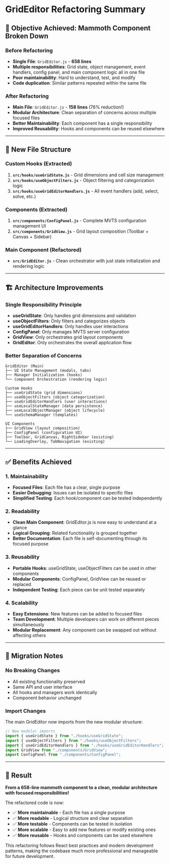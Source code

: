 # GridEditor Refactoring Summary

## 🎯 **Objective Achieved: Mammoth Component Broken Down**

### **Before Refactoring**
- **Single File**: `GridEditor.js` - **658 lines** 
- **Multiple responsibilities**: Grid state, object management, event handlers, config panel, and main component logic all in one file
- **Poor maintainability**: Hard to understand, test, and modify
- **Code duplication**: Similar patterns repeated within the same file

### **After Refactoring**
- **Main File**: `GridEditor.js` - **158 lines** (76% reduction!)
- **Modular Architecture**: Clean separation of concerns across multiple focused files
- **Better Maintainability**: Each component has a single responsibility
- **Improved Reusability**: Hooks and components can be reused elsewhere

---

## 📁 **New File Structure**

### **Custom Hooks (Extracted)**
1. **`src/hooks/useGridState.js`** - Grid dimensions and cell size management
2. **`src/hooks/useObjectFilters.js`** - Object filtering and categorization logic  
3. **`src/hooks/useGridEditorHandlers.js`** - All event handlers (add, select, solve, etc.)

### **Components (Extracted)**
1. **`src/components/ConfigPanel.js`** - Complete MVTS configuration management UI
2. **`src/components/GridView.js`** - Grid layout composition (Toolbar + Canvas + Sidebar)

### **Main Component (Refactored)**
- **`src/GridEditor.js`** - Clean orchestrator with just state initialization and rendering logic

---

## 🏗️ **Architecture Improvements**

### **Single Responsibility Principle**
- **useGridState**: Only handles grid dimensions and validation
- **useObjectFilters**: Only filters and categorizes objects
- **useGridEditorHandlers**: Only handles user interactions
- **ConfigPanel**: Only manages MVTS server configuration
- **GridView**: Only orchestrates grid layout components
- **GridEditor**: Only orchestrates the overall application flow

### **Better Separation of Concerns**
```
GridEditor (Main)
├── UI State Management (modals, tabs)
├── Manager Initialization (hooks)
└── Component Orchestration (rendering logic)

Custom Hooks
├── useGridState (grid dimensions)
├── useObjectFilters (object categorization) 
├── useGridEditorHandlers (user interactions)
├── useLocalStateManager (data persistence)
├── useLocalObjectManager (object lifecycle)
└── useSchemaManager (templates)

UI Components  
├── GridView (layout composition)
├── ConfigPanel (configuration UI)
├── Toolbar, GridCanvas, RightSidebar (existing)
└── LoadingOverlay, TabNavigation (existing)
```

---

## ✅ **Benefits Achieved**

### **1. Maintainability**
- **Focused Files**: Each file has a clear, single purpose
- **Easier Debugging**: Issues can be isolated to specific files
- **Simplified Testing**: Each hook/component can be tested independently

### **2. Readability** 
- **Clean Main Component**: GridEditor.js is now easy to understand at a glance
- **Logical Grouping**: Related functionality is grouped together
- **Better Documentation**: Each file is self-documenting through its focused purpose

### **3. Reusability**
- **Portable Hooks**: useGridState, useObjectFilters can be used in other components
- **Modular Components**: ConfigPanel, GridView can be reused or replaced
- **Independent Testing**: Each piece can be unit tested separately

### **4. Scalability**
- **Easy Extensions**: New features can be added to focused files
- **Team Development**: Multiple developers can work on different pieces simultaneously
- **Modular Replacement**: Any component can be swapped out without affecting others

---

## 🔄 **Migration Notes**

### **No Breaking Changes**
- All existing functionality preserved
- Same API and user interface
- All hooks and managers work identically
- Component behavior unchanged

### **Import Changes**
The main GridEditor now imports from the new modular structure:
```javascript
// New modular imports
import { useGridState } from "./hooks/useGridState";
import { useObjectFilters } from "./hooks/useObjectFilters"; 
import { useGridEditorHandlers } from "./hooks/useGridEditorHandlers";
import GridView from "./components/GridView";
import ConfigPanel from "./components/ConfigPanel";
```

---

## 🎉 **Result**

**From a 658-line mammoth component to a clean, modular architecture with focused responsibilities!**

The refactored code is now:
- ✅ **More maintainable** - Each file has a single purpose
- ✅ **More readable** - Logical structure and clear separation
- ✅ **More testable** - Components can be tested in isolation  
- ✅ **More scalable** - Easy to add new features or modify existing ones
- ✅ **More reusable** - Hooks and components can be used elsewhere

This refactoring follows React best practices and modern development patterns, making the codebase much more professional and manageable for future development.
